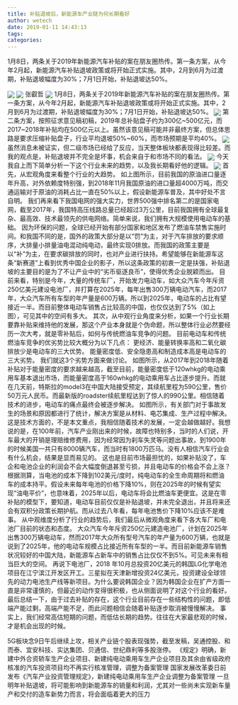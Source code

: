 ```yaml
---
title: 补贴退坡后，新能源车产业链为何长期看好
author: wetech
date: 2019-01-11 14:43:13
tags: 
categories: 
---
```

1月8日，两条关于2019年新能源汽车补贴的案在朋友圈热传。第一条方案，从今年2月起，新能源汽车补贴退坡政策或将开始正式实施。其中，2月到6月为过渡期，补贴退坡幅度为30%；7月1日开始，补贴退坡达50%。
<!-- more -->
<img align="center" border="0" src="https://imgcdn.yicai.com/uppics/images/2019/01/660ab915b49e1e4f629af1befa201083.jpg" />
<img align="center" border="0" src="https://imgcdn.yicai.com/uppics/images/2019/01/62bde79c5616305f728facd8f5b23dd3.jpg" />
张叡哲
<img align="center" border="0" src="https://imgcdn.yicai.com/uppics/images/2019/01/aa481c6f1ff4a6cd7bd341b4eb2d9947.jpg" />
1月8日，两条关于2019年新能源汽车补贴的案在朋友圈热传。第一条方案，从今年2月起，新能源汽车补贴退坡政策或将开始正式实施。其中，2月到6月为过渡期，补贴退坡幅度为30%；7月1日开始，补贴退坡达50%。
<img align="center" border="0" src="https://imgcdn.yicai.com/uppics/images/2019/01/62b65d7e0ec7d5af731652540cbb43a1.jpg" />
第二条方案，按照征求意见稿初稿，2019年总补贴盘子约为300亿~500亿元，而2017~2018年补贴均在500亿元以上。虽然该意见稿可能并非最终方案，但总体思路是要求压缩补贴盘子，行业平均退坡50%~60%，而市场预期是平均40%。
<img align="center" border="0" src="https://imgcdn.yicai.com/uppics/images/2019/01/a1f4eb68ad9837c6e35d329b280290f8.jpg" />
虽然消息未被证实，但二级市场已经给了反应，当天整体板块都表现得比较差。而我的观点是，补贴退坡并不完全是坏事，机会来自于和市场不同的看法。
<img align="center" border="0" src="https://imgcdn.yicai.com/uppics/images/2019/01/f2d4771f3ad1bd05920cea98eeaf4da0.jpg" />
今天我自上而下简单分析一下这个行业未来的趋势，以及我长期看好他的逻辑。
<img align="center" border="0" src="https://imgcdn.yicai.com/uppics/images/2019/01/327ef7cd38f7d5dfe93c4ad144522efe.jpg" />
首先，从宏观角度来看整个行业的大趋势。
如上图所示，目前我国的原油进口量逐年升高，对外依赖度特别强，到2018年11月我国原油的进口量超4000万吨，而交通运输对于原油的消耗占比一直在50%以上，假设新能源车普及，其中好处不言自明。
我们再来看下我国电网的强大实力，世界500强中排名第二的是国家电网，截至2017年，我国特高压线路总量已经超过3万公里，目前我国拥有全球最复杂、最高效、技术最领先的供电网络。简单来说，我们拥有大规模使用电动车的基础。
因为环保的问题，全球已经开始有部分国家和地区发布了燃油车禁售实施时间。和我国不同的是，国外的政策大部分是以“罚”为主，对于汽车排放的要求顺序，大排量小排量油电混动纯电动，最终实现0排放。而我国的政策主要是以“补”为主，在要求碳排放的同时，也对产业进行扶持。希望能够在新能源车这条“新赛道”上看到优秀中国企业的影子，所以这条政策的初衷一定是扶强，补贴退坡的主要目的是为了不让产业中的“劣币驱逐良币”，使得优秀企业脱颖而出。
目前来看，特别是今年，大量的传统车厂，开始发力电动车，如大众汽车今年斥资250亿美元建设电池厂，并打算在2025年，每年出售300万辆电动汽车，而2017年，大众汽车所有车型的年产量是600万辆。所以到2025年，电动车的占比有望接近一半。而目前整体电动车销售占比较高的中国，也仅仅达到了5%（如上图），可见其中的空间有多大。
其次，从中观行业角度来分析，如果一个行业长期要靠补贴来维持他的发展，那这个产业本身就是个伪命题，所以整体行业必然要经历一次大考，就是零补贴后，如何与传统燃油车竞争的问题。
目前电动车和传统燃油车竞争的优劣势比较大概分为以下几点：
更经济、能量转换率高和二氧化碳排放少是电动车的三大优势。
能量密度低、安全隐患高和制造成本高是电动车的三大劣势。
我们就这3个劣势方面来做讨论。
如图所示，从2017年到2018年随着补贴对于能量密度的要求越来越高，截至目前，能量密度低于120whkg的电动乘用车基本退出市场，而能量密度高于160whkg的电动乘用车占比逐步提升。而就在几天前，特斯拉的model3在中国大陆接受预定，其续航里程为590公里，售价50万元人民币。而最新版的roadster续航里程达到了惊人的990公里。相信随着技术的进步，电动车的痛点最终会被逐步解决。
如图所示，有关部门对于事故发生的场景和原因都进行了统计，解决方案是从材料、电芯集成、生产过程中解决。这是技术方面的，不是本文重点，我相信随着技术的发展，一定会越做越好。我想说的是，在100年前，汽车产业刚出来的时候，故障也特别多，当时的人们说，开车最大的开销是理赔维修费用，因为经常因为刹车失灵等问题出事故，到1900年的时候美国一共只有8000辆汽车，而当时有1800万匹马。没有人相信汽车行业会有什么机会，结果是显而易见的。
这也是目前市场最担忧的，如果补贴没了，车企和电池企业的利润会不会大幅度倒退甚至亏损，并且电动车的价格会不会上涨？
根据测算，当电池的成本下降到102美元/度时，纯电动车的全生命周期将和燃油车的成本持平。假设未来每年电池的价格下降10%，则在2025年的时候有望实现“油电平价”，也意味着，2025年以后，电动车将会比燃油车更便宜。这是在零补贴的模型下，要知道，电动车目前仅仅是补贴退坡，并未完全退出，并且将来还会有双积分政策长期护航。而从过去八年看，每年电池售价下降10%应该不是难事。
从中观维度分析了行业的趋势后，我们最后从微观角度来看下各大车厂和电池厂目前的状态和态度。
大众汽车今年斥资250亿元建造电池厂，计划在2025年出售300万辆电动车，然而2017年大众所有型号汽车的年产量为600万辆，也就是说到了2025年，他的电动车规模占比接近所有车型的一半。而目前新能源车销售状况较好的中国大陆，新能源车占新车中的销售占比仅仅不到5%。可见未来有相当巨大的空间。
再说下电池厂，2018 年10月总投资20亿美元的韩国LG化学电池项目在江宁滨江开发区开工。三星拟在天津新增投资24亿美元，投资建设全球领先的动力电池生产线等新项目。为什么要说韩国企业？因为韩国企业在扩产方面一直是非常谨慎的，但最近的动作变得很积极，也从侧面说明了对这个行业的看好。
最后总结一下，由于过去补贴的存在，这个行业目前存在一些结构性的问题，即低端产能过剩，高端产能不足，而此问题相信会随着补贴逐步取消被慢慢解决。
事实上，我们经常高估短期的问题，而低估长期的趋势。往往在大家最悲观的时候，才是机会出现的时候。
 
 
5G板块念9日午后继续上攻，相关产业链个股表现强势，截至发稿，吴通控股、和而泰、宜安科技、实达集团、贝通信、世纪鼎利等多股涨停。
《规定》明确，新建中外合资轿车生产企业项目、新建纯电动乘用车生产企业项目及其余由省级政府核准的汽车投资项目均不再实行核准管理，调整为备案管理
国家发展改革委日前发布《汽车产业投资管理规定》，新建纯电动乘用车生产企业调整为备案管理
一旦明年补贴退坡，将可能影响到新能源车的销量和利润，尤其对一些尚未实现新车量产和交付的造车新势力而言，将会面临着更大的压力
